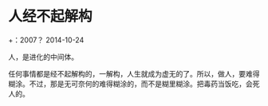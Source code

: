 # 人经不起解构
+：2007？
2014-10-24

人，是进化的中间体。

任何事情都是经不起解构的，一解构，人生就成为虚无的了。所以，做人，要难得糊涂。不过，那是无可奈何的难得糊涂的，而不是糊里糊涂。把毒药当饭吃，会死人的。